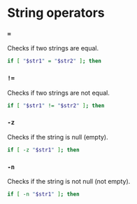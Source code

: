# String operators

### `=`

Checks if two strings are equal.

```sh
if [ "$str1" = "$str2" ]; then
```

### `!=`

Checks if two strings are not equal.

```sh
if [ "$str1" != "$str2" ]; then
```

### `-z`

Checks if the string is null (empty).

```sh
if [ -z "$str1" ]; then
```

### `-n`

Checks if the string is not null (not empty).

```sh
if [ -n "$str1" ]; then
```
